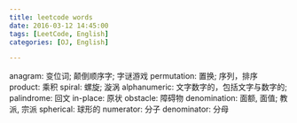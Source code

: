 ```yaml
---
title: leetcode words
date: 2016-03-12 14:45:00
tags: [LeetCode, English]
categories: [OJ, English]

---
```


anagram: 变位词; 颠倒顺序字; 字谜游戏
permutation: 置换; 序列，排序
product: 乘积
spiral:  螺旋; 漩涡
alphanumeric: 文字数字的，包括文字与数字的;
palindrome: 回文
in-place: 原状
obstacle: 障碍物
denomination: 面额, 面值; 教派, 宗派
spherical: 球形的
numerator: 分子
denominator: 分母